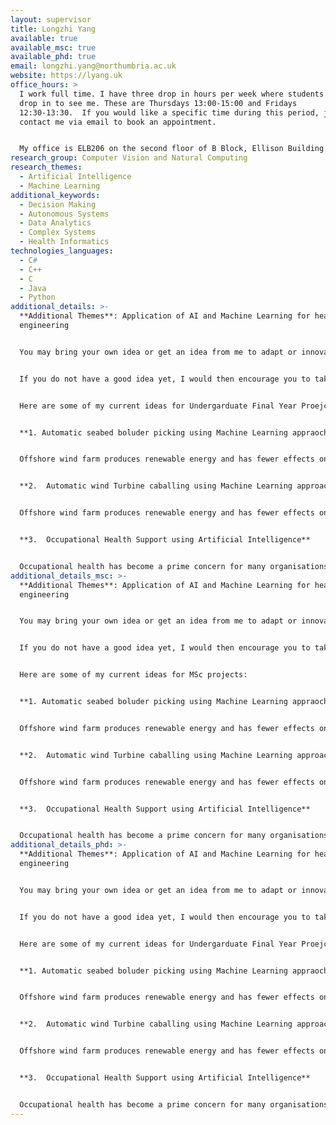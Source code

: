 ```yaml
---
layout: supervisor
title: Longzhi Yang
available: true
available_msc: true
available_phd: true
email: longzhi.yang@northumbria.ac.uk
website: https://lyang.uk
office_hours: >
  I work full time. I have three drop in hours per week where students can just
  drop in to see me. These are Thursdays 13:00-15:00 and Fridays
  12:30-13:30.  If you would like a specific time during this period, just
  contact me via email to book an appointment.


  My office is ELB206 on the second floor of B Block, Ellison Building and my work phone no is 0191 243 7697.
research_group: Computer Vision and Natural Computing
research_themes:
  - Artificial Intelligence
  - Machine Learning
additional_keywords:
  - Decision Making
  - Autonomous Systems
  - Data Analytics
  - Complex Systems
  - Health Informatics
technologies_languages:
  - C#
  - C++
  - C
  - Java
  - Python
additional_details: >-
  **Additional Themes**: Application of AI and Machine Learning for health and
  engineering


  You may bring your own idea or get an idea from me to adapt or innovate AI approaches to various applications, such as healthcare, computer vision, robotics, engineering, cybersecurity, forensics etc. You are particularly welcome if you'd like to take a challenging project in these areas.


  If you do not have a good idea yet, I would then encourage you to take my 'live' projects based on the scenarios provided by industry partners. The industry projects are great opportunities for first-hand real-world working experience, and multiple students secured their first jobs or based on their impressive performance on their computing projects.


  H﻿ere are some of my current ideas for Undergarduate Final Year Proejcts:


  **1﻿. Automatic seabed boluder picking using Machine Learning appraoches**


  Offshore wind farm produces renewable energy and has fewer effects on the environment than many other energy sources. Boulders and complex conditions must be detected and analysed before wind farm deployment. This project aims to apply the advances of Computer Vision to detect boulders to support wind turbine caballing.


  **2.	Automatic wind Turbine caballing using Machine Learning approaches**


  Offshore wind farm produces renewable energy and has fewer effects on the environment than many other energy sources. A key step of offshore wind farm development is the connection of wind turbines to a power station in the farm, which is then connected to the national grid to finally deliver clean energy to consumers. This proejct aims to develop AI approaches for automatic cabling.


  **3.	Occupational Health Support using Artificial Intelligence**


  Occupational health has become a prime concern for many organisations for optimal staff wellbeing and employee productivity. This project aims to develop AI technologies for occupational data analysis to provide recommendations for better wellbeing.
additional_details_msc: >-
  **Additional Themes**: Application of AI and Machine Learning for health and
  engineering


  You may bring your own idea or get an idea from me to adapt or innovate AI approaches to various applications, such as healthcare, computer vision, robotics, engineering, cybersecurity, forensics etc. You are particularly welcome if you'd like to take a challenging project in these areas.


  If you do not have a good idea yet, I would then encourage you to take my 'live' projects based on the scenarios provided by industry partners. The industry projects are great opportunities for first-hand real-world working experience, and multiple students secured their first jobs or based on their impressive performance on their computing projects.


  H﻿ere are some of my current ideas for MSc projects:


  **1﻿. Automatic seabed boluder picking using Machine Learning appraoches**


  Offshore wind farm produces renewable energy and has fewer effects on the environment than many other energy sources. Boulders and complex conditions must be detected and analysed before wind farm deployment. This project aims to apply the advances of Computer Vision to detect boulders to support wind turbine caballing.


  **2.	Automatic wind Turbine caballing using Machine Learning approaches**


  Offshore wind farm produces renewable energy and has fewer effects on the environment than many other energy sources. A key step of offshore wind farm development is the connection of wind turbines to a power station in the farm, which is then connected to the national grid to finally deliver clean energy to consumers. This proejct aims to develop AI approaches for automatic cabling.


  **3.	Occupational Health Support using Artificial Intelligence**


  Occupational health has become a prime concern for many organisations for optimal staff wellbeing and employee productivity. This project aims to develop AI technologies for occupational data analysis to provide recommendations for better wellbeing.
additional_details_phd: >-
  **Additional Themes**: Application of AI and Machine Learning for health and
  engineering


  You may bring your own idea or get an idea from me to adapt or innovate AI approaches to various applications, such as healthcare, computer vision, robotics, engineering, cybersecurity, forensics etc. You are particularly welcome if you'd like to take a challenging project in these areas.


  If you do not have a good idea yet, I would then encourage you to take my 'live' projects based on the scenarios provided by industry partners. The industry projects are great opportunities for first-hand real-world working experience, and multiple students secured their first jobs or based on their impressive performance on their computing projects.


  H﻿ere are some of my current ideas for Undergarduate Final Year Proejcts:


  **1﻿. Automatic seabed boluder picking using Machine Learning appraoches**


  Offshore wind farm produces renewable energy and has fewer effects on the environment than many other energy sources. Boulders and complex conditions must be detected and analysed before wind farm deployment. This project aims to apply the advances of Computer Vision to detect boulders to support wind turbine caballing.


  **2.	Automatic wind Turbine caballing using Machine Learning approaches**


  Offshore wind farm produces renewable energy and has fewer effects on the environment than many other energy sources. A key step of offshore wind farm development is the connection of wind turbines to a power station in the farm, which is then connected to the national grid to finally deliver clean energy to consumers. This proejct aims to develop AI approaches for automatic cabling.


  **3.	Occupational Health Support using Artificial Intelligence**


  Occupational health has become a prime concern for many organisations for optimal staff wellbeing and employee productivity. This project aims to develop AI technologies for occupational data analysis to provide recommendations for better wellbeing.
---
```

